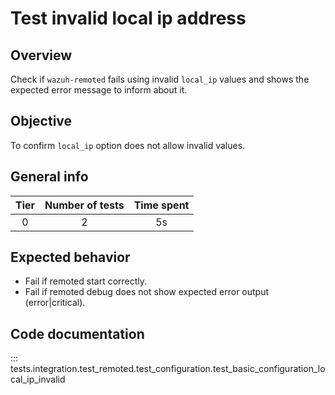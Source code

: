 # Test invalid local ip address

## Overview 

Check if `wazuh-remoted` fails using invalid `local_ip` values and shows the expected error message to inform about it.

## Objective

To confirm `local_ip` option does not allow invalid values.

## General info

|Tier | Number of tests | Time spent |
|:--:|:--:|:--:|
| 0 | 2 | 5s |

## Expected behavior

- Fail if remoted start correctly.
- Fail if remoted debug does not show expected error output (error|critical).

## Code documentation

::: tests.integration.test_remoted.test_configuration.test_basic_configuration_local_ip_invalid

